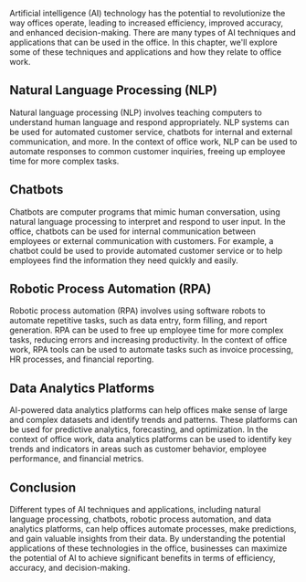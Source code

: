 
Artificial intelligence (AI) technology has the potential to revolutionize the way offices operate, leading to increased efficiency, improved accuracy, and enhanced decision-making. There are many types of AI techniques and applications that can be used in the office. In this chapter, we'll explore some of these techniques and applications and how they relate to office work.

Natural Language Processing (NLP)
---------------------------------

Natural language processing (NLP) involves teaching computers to understand human language and respond appropriately. NLP systems can be used for automated customer service, chatbots for internal and external communication, and more. In the context of office work, NLP can be used to automate responses to common customer inquiries, freeing up employee time for more complex tasks.

Chatbots
--------

Chatbots are computer programs that mimic human conversation, using natural language processing to interpret and respond to user input. In the office, chatbots can be used for internal communication between employees or external communication with customers. For example, a chatbot could be used to provide automated customer service or to help employees find the information they need quickly and easily.

Robotic Process Automation (RPA)
--------------------------------

Robotic process automation (RPA) involves using software robots to automate repetitive tasks, such as data entry, form filling, and report generation. RPA can be used to free up employee time for more complex tasks, reducing errors and increasing productivity. In the context of office work, RPA tools can be used to automate tasks such as invoice processing, HR processes, and financial reporting.

Data Analytics Platforms
------------------------

AI-powered data analytics platforms can help offices make sense of large and complex datasets and identify trends and patterns. These platforms can be used for predictive analytics, forecasting, and optimization. In the context of office work, data analytics platforms can be used to identify key trends and indicators in areas such as customer behavior, employee performance, and financial metrics.

Conclusion
----------

Different types of AI techniques and applications, including natural language processing, chatbots, robotic process automation, and data analytics platforms, can help offices automate processes, make predictions, and gain valuable insights from their data. By understanding the potential applications of these technologies in the office, businesses can maximize the potential of AI to achieve significant benefits in terms of efficiency, accuracy, and decision-making.

